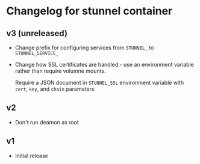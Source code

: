 # Changelog for stunnel container

## v3 (unreleased)

* Change prefix for configuring services from `STUNNEL_` to `STUNNEL_SERVICE_`
* Change how SSL certificates are handled - use an environment variable rather
  than require volumne mounts.

  Require a JSON document in `STUNNEL_SSL` environment variable with `cert`,
  `key`, and `chain` parameters

## v2

* Don't run deamon as root

## v1

* Initial release
